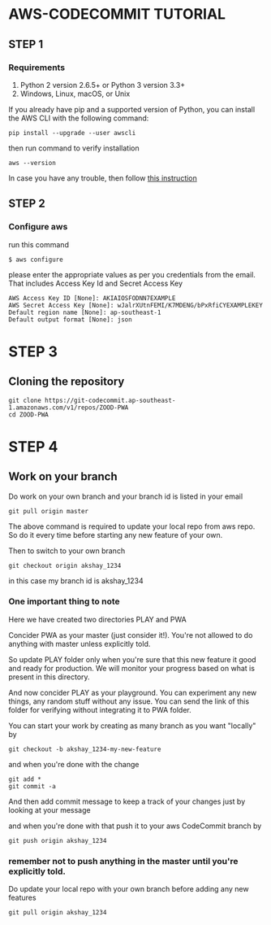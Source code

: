 # AWS-CODECOMMIT TUTORIAL

## STEP 1
###  Requirements
1. Python 2 version 2.6.5+ or Python 3 version 3.3+
2. Windows, Linux, macOS, or Unix

If you already have pip and a supported version of Python, you can install the AWS CLI with the following command:

```
pip install --upgrade --user awscli
```
then run command to verify installation

``` 
aws --version
```

In case you have any trouble, then follow [this instruction](http://docs.aws.amazon.com/cli/latest/userguide/installing.html)

## STEP 2
### Configure aws

run this command

```
$ aws configure
```

please enter the appropriate values as per you credentials from the email. That includes Access Key Id and Secret Access Key

```
AWS Access Key ID [None]: AKIAIOSFODNN7EXAMPLE
AWS Secret Access Key [None]: wJalrXUtnFEMI/K7MDENG/bPxRfiCYEXAMPLEKEY
Default region name [None]: ap-southeast-1
Default output format [None]: json
```

# STEP 3
## Cloning the repository

```
git clone https://git-codecommit.ap-southeast-1.amazonaws.com/v1/repos/ZOOD-PWA
cd ZOOD-PWA
```

# STEP 4
## Work on your branch

Do work on your own branch and your branch id is listed in your email

``` 
git pull origin master 
```

The above command is required to update your local repo from aws repo. So do it every time before starting any new feature of your own.

Then to switch to your own branch

```
git checkout origin akshay_1234
```

in this case my branch id is akshay_1234

### One important thing to note
Here we have created two directories PLAY and PWA

Concider PWA as your master (just consider it!). You're not allowed to do anything with master unless explicitly told.

So update PLAY folder only when you're sure that this new feature it good and ready for production. We will monitor your progress based on what is present in this directory.

And now concider PLAY as your playground. You can experiment any new things, any random stuff without any issue. You can send the link of this folder for verifying without integrating it to PWA folder. 

You can start your work by creating as many branch as you want "locally" by

```
git checkout -b akshay_1234-my-new-feature
```

and when you're done with the change
```
git add *
git commit -a
```


And then add commit message to keep a track of your changes just by looking at your message

and when you're done with that push it to your aws CodeCommit branch by 
```
git push origin akshay_1234
```
### remember not to push anything in the master until you're explicitly told.

Do update your local repo with your own branch before adding any new features

```
git pull origin akshay_1234
```
